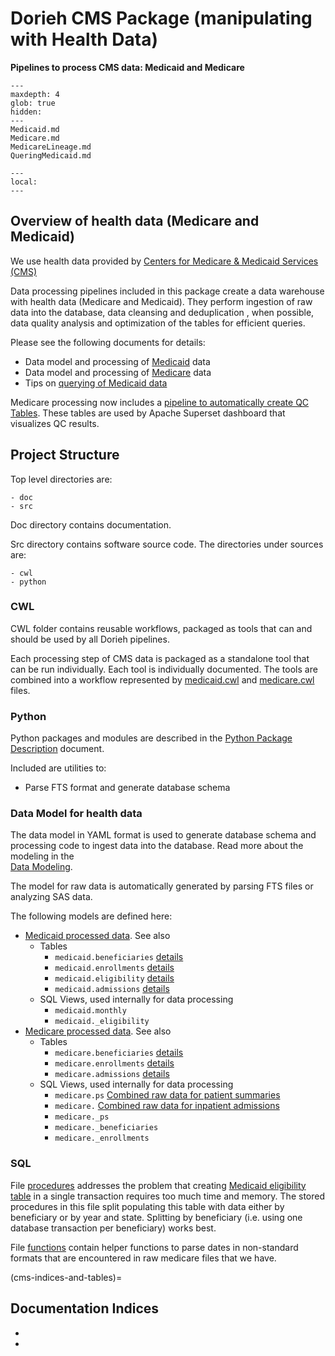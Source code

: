 # Dorieh CMS Package (manipulating with Health Data)

**Pipelines to process CMS data: Medicaid and Medicare**


```{toctree}
---
maxdepth: 4
glob: true
hidden: 
---
Medicaid.md
Medicare.md
MedicareLineage.md
QueringMedicaid.md
```

```{contents}
---
local:
---
```


## Overview of health data (Medicare and Medicaid) 
                                     
We use health data provided by 
[Centers for Medicare & Medicaid Services (CMS)](https://www.cms.gov/) 
          
Data processing pipelines included in this package
create a data warehouse with health data (Medicare and Medicaid).
They perform ingestion of raw data into the database, data 
cleansing and deduplication , when possible, data quality analysis
and optimization of the tables for efficient queries.

Please see the following documents for details:

* Data model and processing of [Medicaid](Medicaid.md) data
* Data model and processing of [Medicare](Medicare.md) data
* Tips on [querying of Medicaid data](QueringMedicaid.md)
                                                                 
Medicare processing now includes a 
[pipeline to automatically create QC Tables](Medicare.md#creating-qc-tables).
These tables are used by Apache Superset dashboard that visualizes QC results. 

## Project Structure

Top level directories are:

    - doc
    - src

Doc directory contains documentation.

Src directory contains software source code. The directories under sources are:

    - cwl
    - python

### CWL 

CWL folder contains reusable workflows, packaged as tools 
that can and should be used by
all Dorieh pipelines.

Each processing step of CMS data is packaged as a 
standalone tool that can be run individually. 
Each tool is individually documented.
The tools are combined into a workflow represented by
[medicaid.cwl](pipeline/medicaid)
and 
[medicare.cwl](pipeline/medicare) files.

### Python 
           
Python packages and modules are described in the
[Python Package Description](CMSLibrary.md) document.

Included are utilities to:

* Parse FTS format and generate database schema 

                                 
### Data Model for health data

The data model in YAML format is used to generate database schema and
processing code to ingest data into the database. Read more about
the modeling in the  
[Data Modeling](Datamodels.md).

The model for raw data is automatically generated by parsing FTS
files or analyzing SAS data.

The following models are defined here:

* [Medicaid processed data](members/medicaid_yaml.md). See also [](Medicaid.md) 
    * Tables
      * `medicaid.beneficiaries` [details](Medicaid.md#beneficiaries)
      * `medicaid.enrollments` [details](Medicaid.md#enrollments)
      * `medicaid.eligibility` [details](Medicaid.md#eligibility)
      * `medicaid.admissions` [details](Medicaid.md#inpatient-admissions)
    * SQL Views, used internally for data processing
      * `medicaid.monthly`
      * `medicaid._eligibility`
* [Medicare processed data](members/medicare_yaml.md). See also [](Medicare.md)
    * Tables
      * `medicare.beneficiaries` [details](Medicare.md#creating-beneficiaries-table)
      * `medicare.enrollments` [details](Medicare.md#creating-enrollments-table)
      * `medicare.admissions` [details](Medicare.md#creating-inpatient-admissions-table)
    * SQL Views, used internally for data processing
      * `medicare.ps` [Combined raw data for patient summaries](Medicare.md#creating-federated-patient-summary)
      * `medicare.`   [Combined raw data for inpatient admissions](Medicare.md#creating-federated-admissions-view) 
      * `medicare._ps`
      * `medicare._beneficiaries`
      * `medicare._enrollments`

### SQL

File [procedures](members/procedures.md) 
addresses the problem that creating 
[Medicaid eligibility table](Medicaid.md#eligibility)
in a single transaction requires too much time and memory.
The stored procedures in this file split populating this table
with data either by beneficiary or by year and state. Splitting by beneficiary
(i.e. using one database transaction per beneficiary) works best.

File [functions](members/functions.md) contain helper functions
to parse dates in non-standard formats that are encountered in 
raw medicare files that we have.

(cms-indices-and-tables)=
## Documentation Indices 

* [](genindex)
* [](modindex)

